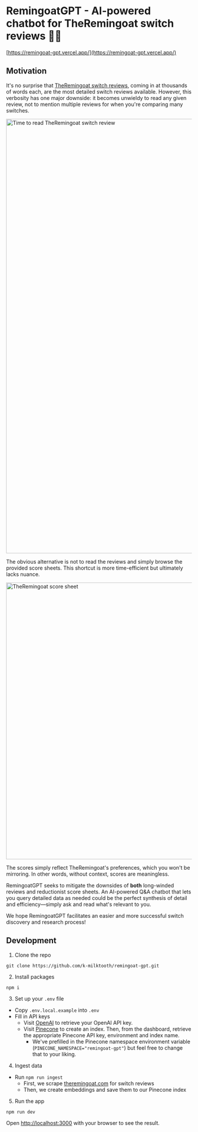 # RemingoatGPT - AI-powered chatbot for TheRemingoat switch reviews 🐐🤖

[https://remingoat-gpt.vercel.app/](https://remingoat-gpt.vercel.app/)

## Motivation

It's no surprise that [TheRemingoat switch reviews](https://www.theremingoat.com/), coming in at thousands of words each, are the most detailed switch reviews available. However, this verbosity has one major downside: it becomes unwieldy to read any given review, not to mention multiple reviews for when you're comparing many switches.

<img width="1174" alt="Time to read TheRemingoat switch review" src="https://user-images.githubusercontent.com/132307192/235802744-ffb59b02-111d-4f05-931a-c9403dd4fdf5.png">

The obvious alternative is not to read the reviews and simply browse the provided score sheets. This shortcut is more time-efficient but ultimately lacks nuance.

<img width="748" alt="TheRemingoat score sheet" src="https://user-images.githubusercontent.com/132307192/235802784-a81d0e18-03db-400d-b1fc-498b42b7e015.png">

The scores simply reflect TheRemingoat's preferences, which you won't be mirroring. In other words, without context, scores are meaningless.

RemingoatGPT seeks to mitigate the downsides of **both** long-winded reviews and reductionist score sheets. An AI-powered Q&A chatbot that lets you query detailed data as needed could be the perfect synthesis of detail and efficiency—simply ask and read what's relevant to you.

We hope RemingoatGPT facilitates an easier and more successful switch discovery and research process!

## Development

1. Clone the repo

```
git clone https://github.com/k-milktooth/remingoat-gpt.git
```

2. Install packages

```
npm i
```

3. Set up your `.env` file

- Copy `.env.local.example` into `.env`
- Fill in API keys
  - Visit [OpenAI](https://help.openai.com/en/articles/4936850-where-do-i-find-my-secret-api-key) to retrieve your OpenAI API key.
  - Visit [Pinecone](https://pinecone.io/) to create an index. Then, from the dashboard, retrieve the appropriate Pinecone API key, environment and index name.
    - We've prefilled in the Pinecone namespace environment variable (`PINECONE_NAMESPACE="remingoat-gpt"`) but feel free to change that to your liking.

4. Ingest data

- Run `npm run ingest`
  - First, we scrape [theremingoat.com](https://www.theremingoat.com/) for switch reviews
  - Then, we create embeddings and save them to our Pinecone index

5. Run the app

```
npm run dev
```

Open [http://localhost:3000](http://localhost:3000) with your browser to see the result.
